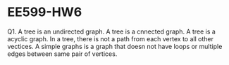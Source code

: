 # EE599-HW6

Q1. 
A tree is an undirected graph.
A tree is a cnnected graph.
A tree is a acyclic graph.
In a tree, there is not a path from each vertex to all other vectices.
A simple graphs is a graph that doesn not have loops or multiple edges between same pair of vertices.